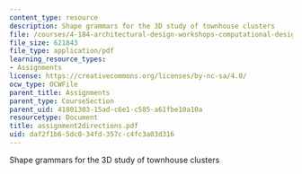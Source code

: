 ```yaml
---
content_type: resource
description: Shape grammars for the 3D study of townhouse clusters
file: /courses/4-184-architectural-design-workshops-computational-design-for-housing-spring-2002/daf2f1b65dc034fd357cc4fc3a03d316_assignment2directions.pdf
file_size: 621843
file_type: application/pdf
learning_resource_types:
- Assignments
license: https://creativecommons.org/licenses/by-nc-sa/4.0/
ocw_type: OCWFile
parent_title: Assignments
parent_type: CourseSection
parent_uid: 41801303-15ad-c6e1-c585-a61fbe10a10a
resourcetype: Document
title: assignment2directions.pdf
uid: daf2f1b6-5dc0-34fd-357c-c4fc3a03d316
---
```

Shape grammars for the 3D study of townhouse clusters